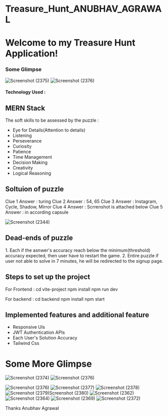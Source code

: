 # Treasure_Hunt_ANUBHAV_AGRAWAL
<h1>Welcome to my Treasure Hunt Application!</h1>
<h3>Some Glimpse</h3>

![Screenshot (2375)](https://user-images.githubusercontent.com/76126067/232350545-d2a9b9c3-bf1f-4704-ba5e-d6dc708da0e6.png)
![Screenshot (2376)](https://user-images.githubusercontent.com/76126067/232350584-7113f714-1f01-4187-a335-fcf231505849.png)

<h4>Technology Used :</h4><h2>MERN Stack</h2>
The soft skills to be assessed by the puzzle : 
<ul>
<li>Eye for Details(Attention to details)</li>
<li>Listening</li>
<li>Perseverance</li>
<li>Curiosity</li>
<li>Patience</li>
<li>Time Management</li>
<li>Decision Making</li>
<li>Creativity</li>
<li>Logical Reasoning</li>
</ul>

<h2>Soltuion of puzzle</h2>
Clue 1 Answer : turing
Clue 2 Answer : 54, 65
Clue 3 Answer : Instagram, Cycle, Shadow, Mirror
Clue 4 Answer : Scrrenshot is attached below 
Clue 5 Answer : in according capsule

![Screenshot (2344)](https://user-images.githubusercontent.com/76126067/232351303-365f2d18-ab0a-4dd3-95d2-8e0c3d361a69.png)

<h2>Dead-ends of puzzle</h2>
1. Each if the asnwer's accuracy reach below the minimum(threshold) accuracy expected, then user have to restart the game.
2. Entire puzzle if user not able to solve in 7 minutes, he will be redirected to the signup page.

<h2>Steps to set up the project</h2>
For Frontend : 
cd vite-project
npm install
npm run dev

For backend : 
cd backend
npm install
npm start

<h2>Implemented features and additional feature</h2>
<ul>
<li>Responsive UIs</li>
<li>JWT Authentication APIs</li>
<li>Each User's Solution Accuracy</li>
<li>Tailwind Css</li>
</ul>

<h1> Some More Glimpse </h1>

![Screenshot (2374)](https://user-images.githubusercontent.com/76126067/232352220-6312ef93-77e6-43ed-92e7-9543a7c62448.png)
![Screenshot (2376)](https://user-images.githubusercontent.com/76126067/232352225-618ac115-6578-45be-83c4-1e1d559f9865.png)

![Screenshot (2376)](https://user-images.githubusercontent.com/76126067/232352239-280b0332-7df9-4ffe-bd62-cfc360323155.png)
![Screenshot (2377)](https://user-images.githubusercontent.com/76126067/232352243-c4035251-a21c-43dd-adfb-0d5c7115e322.png)
![Screenshot (2378)](https://user-images.githubusercontent.com/76126067/232352247-1c0adc4a-0f00-4b75-8714-ece7a3f2ded2.png)
![Screenshot (2379)![Screenshot (2380)](https://user-images.githubusercontent.com/76126067/232352257-8c370f2f-c59c-4ebd-bf31-0cef149f062c.png)
](https://user-images.githubusercontent.com/76126067/232352254-7559f357-0796-4ae4-97b6-2868975e2ee7.png)
![Screenshot (2362)](https://user-images.githubusercontent.com/76126067/232352287-5e9d30ff-2693-4bd4-a080-47fb5aedcc46.png)
![Screenshot (2364)](https://user-images.githubusercontent.com/76126067/232352294-6bd34dc4-9ebd-4a52-a0a4-fc87fcc1abbe.png)
![Screenshot (2369)](https://user-images.githubusercontent.com/76126067/232352304-063dde44-a237-4e63-bb5a-4d198a1cb96c.png)
![Screenshot (2372)](https://user-images.githubusercontent.com/76126067/232352310-6321edbb-d044-43c1-81a1-cb4fc9ce105e.png)

Thanks
Anubhav Agrawal










